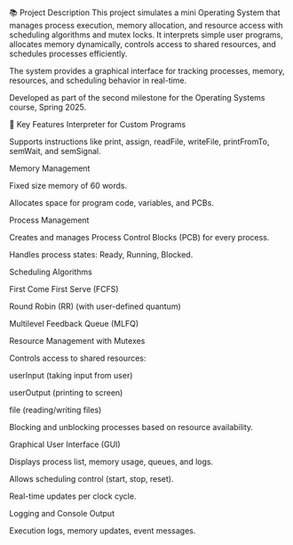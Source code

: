 📚 Project Description
This project simulates a mini Operating System that manages process execution, memory allocation, and resource access with scheduling algorithms and mutex locks. It interprets simple user programs, allocates memory dynamically, controls access to shared resources, and schedules processes efficiently.

The system provides a graphical interface for tracking processes, memory, resources, and scheduling behavior in real-time.

Developed as part of the second milestone for the Operating Systems course, Spring 2025.

🎯 Key Features
Interpreter for Custom Programs

Supports instructions like print, assign, readFile, writeFile, printFromTo, semWait, and semSignal.

Memory Management

Fixed size memory of 60 words.

Allocates space for program code, variables, and PCBs.

Process Management

Creates and manages Process Control Blocks (PCB) for every process.

Handles process states: Ready, Running, Blocked.

Scheduling Algorithms

First Come First Serve (FCFS)

Round Robin (RR) (with user-defined quantum)

Multilevel Feedback Queue (MLFQ)

Resource Management with Mutexes

Controls access to shared resources:

userInput (taking input from user)

userOutput (printing to screen)

file (reading/writing files)

Blocking and unblocking processes based on resource availability.

Graphical User Interface (GUI)

Displays process list, memory usage, queues, and logs.

Allows scheduling control (start, stop, reset).

Real-time updates per clock cycle.

Logging and Console Output

Execution logs, memory updates, event messages.

